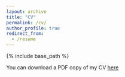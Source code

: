 ```yaml
---
layout: archive
title: "CV"
permalink: /cv/
author_profile: true
redirect_from:
  - /resume
---
```


{% include base_path %}

You can download a PDF copy of my CV [here](http://bajibabu.github.io/files/Baji_CV_13Feb2021.pdf)